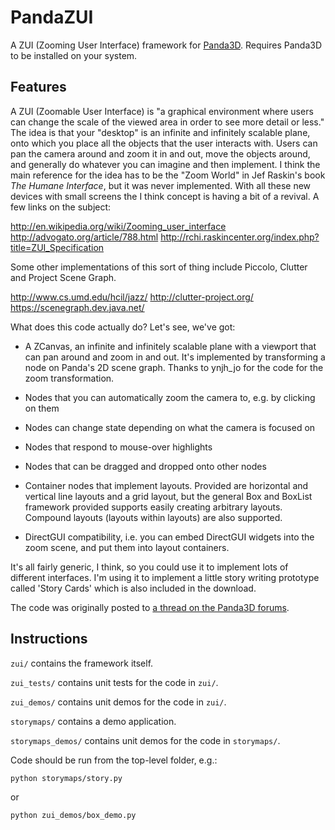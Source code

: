 # PandaZUI

A ZUI (Zooming User Interface) framework for 
[Panda3D](http://www.panda3d.org/). Requires Panda3D to be installed on your 
system.

## Features

A ZUI (Zoomable User Interface) is "a graphical environment where users can 
change the scale of the viewed area in order to see more detail or less." The 
idea is that your "desktop" is an infinite and infinitely scalable plane, onto 
which you place all the objects that the user interacts with. Users can pan the 
camera around and zoom it in and out, move the objects around, and generally do 
whatever you can imagine and then implement. I think the main reference for the 
idea has to be the "Zoom World" in Jef Raskin's book _The Humane Interface_, 
but it was never implemented. With all these new devices with small screens the 
I think concept is having a bit of a revival. A few links on the subject:

http://en.wikipedia.org/wiki/Zooming_user_interface
http://advogato.org/article/788.html
http://rchi.raskincenter.org/index.php?title=ZUI_Specification

Some other implementations of this sort of thing include Piccolo, Clutter and 
Project Scene Graph.

http://www.cs.umd.edu/hcil/jazz/
http://clutter-project.org/
https://scenegraph.dev.java.net/

What does this code actually do? Let's see, we've got:

* A ZCanvas, an infinite and infinitely scalable plane with a viewport that can 
pan around and zoom in and out. It's implemented by transforming a node on 
Panda's 2D scene graph. Thanks to ynjh_jo for the code for the zoom 
transformation.

* Nodes that you can automatically zoom the camera to, e.g. by clicking on them

* Nodes can change state depending on what the camera is focused on

* Nodes that respond to mouse-over highlights

* Nodes that can be dragged and dropped onto other nodes

* Container nodes that implement layouts. Provided are horizontal and vertical 
line layouts and a grid layout, but the general Box and BoxList framework 
provided supports easily creating arbitrary layouts. Compound layouts (layouts 
within layouts) are also supported.

* DirectGUI compatibility, i.e. you can embed DirectGUI widgets into the zoom 
scene, and put them into layout containers.

It's all fairly generic, I think, so you could use it to implement lots of 
different interfaces. I'm using it to implement a little story writing 
prototype called 'Story Cards' which is also included in the download.

The code was originally posted to [a thread on the Panda3D 
forums](http://www.panda3d.org/phpbb2/viewtopic.php?t=4604&highlight=).

## Instructions

`zui/` contains the framework itself.

`zui_tests/` contains unit tests for the code in `zui/`.

`zui_demos/` contains unit demos for the code in `zui/`.

`storymaps/` contains a demo application.

`storymaps_demos/` contains unit demos for the code in `storymaps/`.

Code should be run from the top-level folder, e.g.:

    python storymaps/story.py
    
or

    python zui_demos/box_demo.py    
